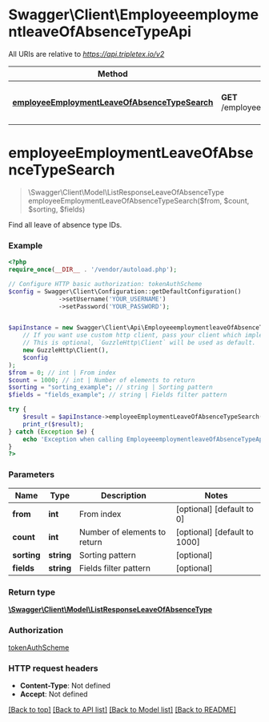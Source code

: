 # Swagger\Client\EmployeeemploymentleaveOfAbsenceTypeApi

All URIs are relative to *https://api.tripletex.io/v2*

Method | HTTP request | Description
------------- | ------------- | -------------
[**employeeEmploymentLeaveOfAbsenceTypeSearch**](EmployeeemploymentleaveOfAbsenceTypeApi.md#employeeEmploymentLeaveOfAbsenceTypeSearch) | **GET** /employee/employment/leaveOfAbsenceType | Find all leave of absence type IDs.


# **employeeEmploymentLeaveOfAbsenceTypeSearch**
> \Swagger\Client\Model\ListResponseLeaveOfAbsenceType employeeEmploymentLeaveOfAbsenceTypeSearch($from, $count, $sorting, $fields)

Find all leave of absence type IDs.



### Example
```php
<?php
require_once(__DIR__ . '/vendor/autoload.php');

// Configure HTTP basic authorization: tokenAuthScheme
$config = Swagger\Client\Configuration::getDefaultConfiguration()
              ->setUsername('YOUR_USERNAME')
              ->setPassword('YOUR_PASSWORD');


$apiInstance = new Swagger\Client\Api\EmployeeemploymentleaveOfAbsenceTypeApi(
    // If you want use custom http client, pass your client which implements `GuzzleHttp\ClientInterface`.
    // This is optional, `GuzzleHttp\Client` will be used as default.
    new GuzzleHttp\Client(),
    $config
);
$from = 0; // int | From index
$count = 1000; // int | Number of elements to return
$sorting = "sorting_example"; // string | Sorting pattern
$fields = "fields_example"; // string | Fields filter pattern

try {
    $result = $apiInstance->employeeEmploymentLeaveOfAbsenceTypeSearch($from, $count, $sorting, $fields);
    print_r($result);
} catch (Exception $e) {
    echo 'Exception when calling EmployeeemploymentleaveOfAbsenceTypeApi->employeeEmploymentLeaveOfAbsenceTypeSearch: ', $e->getMessage(), PHP_EOL;
}
?>
```

### Parameters

Name | Type | Description  | Notes
------------- | ------------- | ------------- | -------------
 **from** | **int**| From index | [optional] [default to 0]
 **count** | **int**| Number of elements to return | [optional] [default to 1000]
 **sorting** | **string**| Sorting pattern | [optional]
 **fields** | **string**| Fields filter pattern | [optional]

### Return type

[**\Swagger\Client\Model\ListResponseLeaveOfAbsenceType**](../Model/ListResponseLeaveOfAbsenceType.md)

### Authorization

[tokenAuthScheme](../../README.md#tokenAuthScheme)

### HTTP request headers

 - **Content-Type**: Not defined
 - **Accept**: Not defined

[[Back to top]](#) [[Back to API list]](../../README.md#documentation-for-api-endpoints) [[Back to Model list]](../../README.md#documentation-for-models) [[Back to README]](../../README.md)

